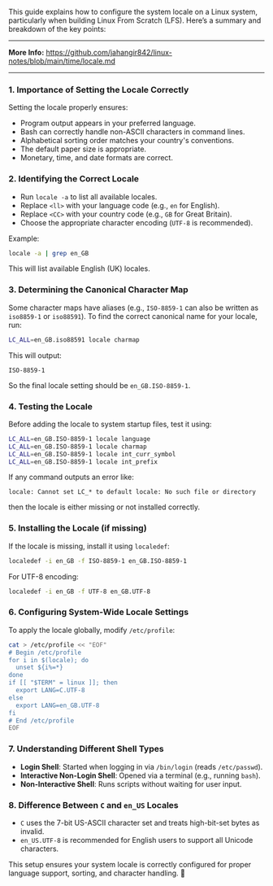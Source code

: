 This guide explains how to configure the system locale on a Linux system, particularly when building Linux From Scratch (LFS). Here’s a summary and breakdown of the key points:

---

**More Info:** https://github.com/jahangir842/linux-notes/blob/main/time/locale.md

---

### **1. Importance of Setting the Locale Correctly**
Setting the locale properly ensures:
- Program output appears in your preferred language.
- Bash can correctly handle non-ASCII characters in command lines.
- Alphabetical sorting order matches your country's conventions.
- The default paper size is appropriate.
- Monetary, time, and date formats are correct.

### **2. Identifying the Correct Locale**
- Run `locale -a` to list all available locales.
- Replace `<ll>` with your language code (e.g., `en` for English).
- Replace `<CC>` with your country code (e.g., `GB` for Great Britain).
- Choose the appropriate character encoding (`UTF-8` is recommended).

Example:
```bash
locale -a | grep en_GB
```
This will list available English (UK) locales.

### **3. Determining the Canonical Character Map**
Some character maps have aliases (e.g., `ISO-8859-1` can also be written as `iso8859-1` or `iso88591`). To find the correct canonical name for your locale, run:

```bash
LC_ALL=en_GB.iso88591 locale charmap
```

This will output:
```
ISO-8859-1
```
So the final locale setting should be `en_GB.ISO-8859-1`.

### **4. Testing the Locale**
Before adding the locale to system startup files, test it using:

```bash
LC_ALL=en_GB.ISO-8859-1 locale language
LC_ALL=en_GB.ISO-8859-1 locale charmap
LC_ALL=en_GB.ISO-8859-1 locale int_curr_symbol
LC_ALL=en_GB.ISO-8859-1 locale int_prefix
```
If any command outputs an error like:
```
locale: Cannot set LC_* to default locale: No such file or directory
```
then the locale is either missing or not installed correctly.

### **5. Installing the Locale (if missing)**
If the locale is missing, install it using `localedef`:

```bash
localedef -i en_GB -f ISO-8859-1 en_GB.ISO-8859-1
```

For UTF-8 encoding:
```bash
localedef -i en_GB -f UTF-8 en_GB.UTF-8
```

### **6. Configuring System-Wide Locale Settings**
To apply the locale globally, modify `/etc/profile`:

```bash
cat > /etc/profile << "EOF"
# Begin /etc/profile
for i in $(locale); do
  unset ${i%=*}
done
if [[ "$TERM" = linux ]]; then
  export LANG=C.UTF-8
else
  export LANG=en_GB.UTF-8
fi
# End /etc/profile
EOF
```

### **7. Understanding Different Shell Types**
- **Login Shell**: Started when logging in via `/bin/login` (reads `/etc/passwd`).
- **Interactive Non-Login Shell**: Opened via a terminal (e.g., running `bash`).
- **Non-Interactive Shell**: Runs scripts without waiting for user input.

### **8. Difference Between `C` and `en_US` Locales**
- `C` uses the 7-bit US-ASCII character set and treats high-bit-set bytes as invalid.
- `en_US.UTF-8` is recommended for English users to support all Unicode characters.

This setup ensures your system locale is correctly configured for proper language support, sorting, and character handling. 🚀

